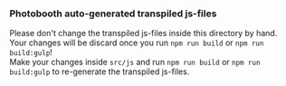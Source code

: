 ### Photobooth auto-generated transpiled js-files

Please don't change the transpiled js-files inside this directory by hand. Your changes will be discard once you run `npm run build` or `npm run build:gulp`!   
Make your changes inside `src/js` and run `npm run build` or `npm run build:gulp` to re-generate the transpiled js-files.
